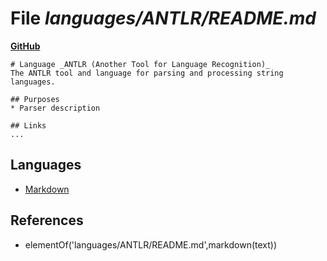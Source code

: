 # File _languages/ANTLR/README.md_
**[GitHub](https://github.com/softlang/yas/blob/master/languages/ANTLR/README.md)**
```
# Language _ANTLR (Another Tool for Language Recognition)_
The ANTLR tool and language for parsing and processing string languages.

## Purposes
* Parser description

## Links
...
```

## Languages
* [Markdown](../languages/Markdown.md)

## References
* elementOf('languages/ANTLR/README.md',markdown(text))
